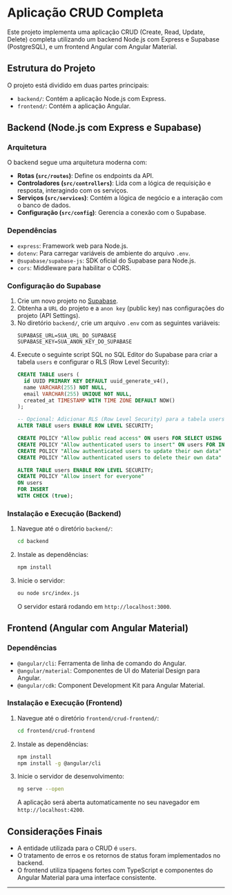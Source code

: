 # Aplicação CRUD Completa

Este projeto implementa uma aplicação CRUD (Create, Read, Update, Delete) completa utilizando um backend Node.js com Express e Supabase (PostgreSQL), e um frontend Angular com Angular Material.

## Estrutura do Projeto

O projeto está dividido em duas partes principais:

- `backend/`: Contém a aplicação Node.js com Express.
- `frontend/`: Contém a aplicação Angular.

## Backend (Node.js com Express e Supabase)

### Arquitetura

O backend segue uma arquitetura moderna com:

- **Rotas (`src/routes`)**: Define os endpoints da API.
- **Controladores (`src/controllers`)**: Lida com a lógica de requisição e resposta, interagindo com os serviços.
- **Serviços (`src/services`)**: Contém a lógica de negócio e a interação com o banco de dados.
- **Configuração (`src/config`)**: Gerencia a conexão com o Supabase.

### Dependências

- `express`: Framework web para Node.js.
- `dotenv`: Para carregar variáveis de ambiente do arquivo `.env`.
- `@supabase/supabase-js`: SDK oficial do Supabase para Node.js.
- `cors`: Middleware para habilitar o CORS.

### Configuração do Supabase

1.  Crie um novo projeto no [Supabase](https://supabase.com/).
2.  Obtenha a `URL` do projeto e a `anon key` (public key) nas configurações do projeto (API Settings).
3.  No diretório `backend/`, crie um arquivo `.env` com as seguintes variáveis:
    ```
    SUPABASE_URL=SUA_URL_DO_SUPABASE
    SUPABASE_KEY=SUA_ANON_KEY_DO_SUPABASE
    ```
4.  Execute o seguinte script SQL no SQL Editor do Supabase para criar a tabela `users` e configurar o RLS (Row Level Security):
    ```sql
    CREATE TABLE users (
      id UUID PRIMARY KEY DEFAULT uuid_generate_v4(),
      name VARCHAR(255) NOT NULL,
      email VARCHAR(255) UNIQUE NOT NULL,
      created_at TIMESTAMP WITH TIME ZONE DEFAULT NOW()
    );

    -- Opcional: Adicionar RLS (Row Level Security) para a tabela users
    ALTER TABLE users ENABLE ROW LEVEL SECURITY;

    CREATE POLICY "Allow public read access" ON users FOR SELECT USING (true);
    CREATE POLICY "Allow authenticated users to insert" ON users FOR INSERT WITH CHECK (auth.uid() IS NOT NULL);
    CREATE POLICY "Allow authenticated users to update their own data" ON users FOR UPDATE USING (auth.uid() = id);
    CREATE POLICY "Allow authenticated users to delete their own data" ON users FOR DELETE USING (auth.uid() = id);

    ALTER TABLE users ENABLE ROW LEVEL SECURITY;
    CREATE POLICY "Allow insert for everyone"
    ON users
    FOR INSERT
    WITH CHECK (true);
    ```

### Instalação e Execução (Backend)

1.  Navegue até o diretório `backend/`:
    ```bash
    cd backend
    ```
2.  Instale as dependências:
    ```bash
    npm install
    ```
3.  Inicie o servidor:
    ```bash
    ou node src/index.js
    ```
    O servidor estará rodando em `http://localhost:3000`.

## Frontend (Angular com Angular Material)

### Dependências

- `@angular/cli`: Ferramenta de linha de comando do Angular.
- `@angular/material`: Componentes de UI do Material Design para Angular.
- `@angular/cdk`: Component Development Kit para Angular Material.

### Instalação e Execução (Frontend)

1.  Navegue até o diretório `frontend/crud-frontend/`:
    ```bash
    cd frontend/crud-frontend
    ```
2.  Instale as dependências:
    ```bash
    npm install
    npm install -g @angular/cli
    ```
3.  Inicie o servidor de desenvolvimento:
    ```bash
    ng serve --open
    ```
    A aplicação será aberta automaticamente no seu navegador em `http://localhost:4200`.

## Considerações Finais

- A entidade utilizada para o CRUD é `users`.
- O tratamento de erros e os retornos de status foram implementados no backend.
- O frontend utiliza tipagens fortes com TypeScript e componentes do Angular Material para uma interface consistente.

---
